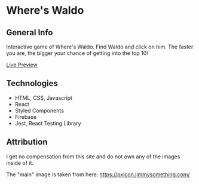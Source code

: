 # Where's Waldo

## General Info

Interactive game of Where's Waldo. Find Waldo and click on him. The faster you are, the bigger your chance of getting into the top 10!

[Live Preview](#)

## Technologies

- HTML, CSS, Javascript
- React
- Styled Components
- Firebase
- Jest, React Testing Library

## Attribution

I get no compensation from this site and do not own any of the images inside of it.

The "main" image is taken from here: https://pxlcon.jimmysomething.com/
